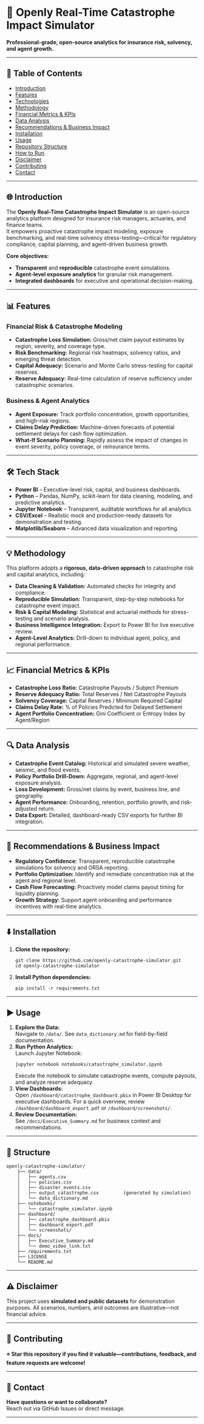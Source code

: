 # 🏦 Openly Real-Time Catastrophe Impact Simulator

**Professional-grade, open-source analytics for insurance risk, solvency, and agent growth.**

---

## 📖 Table of Contents

- [Introduction](#-introduction)
- [Features](#-features)
- [Technologies](#-tech-stack)
- [Methodology](#-methodology)
- [Financial Metrics & KPIs](#-financial-metrics--kpis)
- [Data Analysis](#-data-analysis)
- [Recommendations & Business Impact](#-recommendations--business-impact)
- [Installation](#-installation)
- [Usage](#-usage)
- [Repository Structure](#-structure)
- [How to Run](#-how-to-run)
- [Disclaimer](#-disclaimer)
- [Contributing](#-contributing)
- [Contact](#-contact)

---

## 🌐 Introduction

The **Openly Real-Time Catastrophe Impact Simulator** is an open-source analytics platform designed for insurance risk managers, actuaries, and finance teams.  
It empowers proactive catastrophe impact modeling, exposure benchmarking, and real-time solvency stress-testing—critical for regulatory compliance, capital planning, and agent-driven business growth.

**Core objectives:**
- **Transparent** and **reproducible** catastrophe event simulations.
- **Agent-level exposure analytics** for granular risk management.
- **Integrated dashboards** for executive and operational decision-making.

---

## 📊 Features

### Financial Risk & Catastrophe Modeling
- **Catastrophe Loss Simulation:** Gross/net claim payout estimates by region, severity, and coverage type.
- **Risk Benchmarking:** Regional risk heatmaps, solvency ratios, and emerging threat detection.
- **Capital Adequacy:** Scenario and Monte Carlo stress-testing for capital reserves.
- **Reserve Adequacy:** Real-time calculation of reserve sufficiency under catastrophic scenarios.

### Business & Agent Analytics
- **Agent Exposure:** Track portfolio concentration, growth opportunities, and high-risk regions.
- **Claims Delay Prediction:** Machine-driven forecasts of potential settlement delays for cash flow optimization.
- **What-If Scenario Planning:** Rapidly assess the impact of changes in event severity, policy coverage, or reinsurance terms.

---

## 🛠 Tech Stack

- **Power BI** – Executive-level risk, capital, and business dashboards.
- **Python** – Pandas, NumPy, scikit-learn for data cleaning, modeling, and predictive analytics.
- **Jupyter Notebook** – Transparent, auditable workflows for all analytics.
- **CSV/Excel** – Realistic mock and production-ready datasets for demonstration and testing.
- **Matplotlib/Seaborn** – Advanced data visualization and reporting.

---

## 💡 Methodology

This platform adopts a **rigorous, data-driven approach** to catastrophe risk and capital analytics, including:
- **Data Cleaning & Validation:** Automated checks for integrity and compliance.
- **Reproducible Simulation:** Transparent, step-by-step notebooks for catastrophe event impact.
- **Risk & Capital Modeling:** Statistical and actuarial methods for stress-testing and scenario analysis.
- **Business Intelligence Integration:** Export to Power BI for live executive review.
- **Agent-Level Analytics:** Drill-down to individual agent, policy, and regional performance.

---

## 📈 Financial Metrics & KPIs

- **Catastrophe Loss Ratio:** Catastrophe Payouts / Subject Premium
- **Reserve Adequacy Ratio:** Total Reserves / Net Catastrophe Payouts
- **Solvency Coverage:** Capital Reserves / Minimum Required Capital
- **Claims Delay Rate:** % of Policies Predicted for Delayed Settlement
- **Agent Portfolio Concentration:** Gini Coefficient or Entropy Index by Agent/Region

---

## 🔍 Data Analysis

- **Catastrophe Event Catalog:** Historical and simulated severe weather, seismic, and flood events.
- **Policy Portfolio Drill-Down:** Aggregate, regional, and agent-level exposure analysis.
- **Loss Development:** Gross/net claims by event, business line, and geography.
- **Agent Performance:** Onboarding, retention, portfolio growth, and risk-adjusted return.
- **Data Export:** Detailed, dashboard-ready CSV exports for further BI integration.

---

## 📌 Recommendations & Business Impact

- **Regulatory Confidence:** Transparent, reproducible catastrophe simulations for solvency and ORSA reporting.
- **Portfolio Optimization:** Identify and remediate concentration risk at the agent and regional level.
- **Cash Flow Forecasting:** Proactively model claims payout timing for liquidity planning.
- **Growth Strategy:** Support agent onboarding and performance incentives with real-time analytics.

---

## ⬇️ Installation

1. **Clone the repository:**
   ```
   git clone https://github.com/openly-catastrophe-simulator.git
   cd openly-catastrophe-simulator
   ```
2. **Install Python dependencies:**
   ```
   pip install -r requirements.txt
   ```

---

## ▶️ Usage

1. **Explore the Data:**  
   Navigate to `/data/`. See `data_dictionary.md` for field-by-field documentation.
2. **Run Python Analytics:**  
   Launch Jupyter Notebook:
   ```
   jupyter notebook notebooks/catastrophe_simulator.ipynb
   ```
   Execute the notebook to simulate catastrophe events, compute payouts, and analyze reserve adequacy.
3. **View Dashboards:**  
   Open `/dashboard/catastrophe_dashboard.pbix` in Power BI Desktop for executive dashboards.
   For a quick overview, review `/dashboard/dashboard_export.pdf` or `/dashboard/screenshots/`.
4. **Review Documentation:**  
   See `/docs/Executive_Summary.md` for business context and recommendations.

---

## 📁 Structure

```
openly-catastrophe-simulator/
    ├── data/
    │   ├── agents.csv
    │   ├── policies.csv
    │   ├── disaster_events.csv
    │   ├── output_catastrophe.csv         (generated by simulation)
    │   └── data_dictionary.md
    ├── notebooks/
    │   └── catastrophe_simulator.ipynb
    ├── dashboard/
    │   ├── catastrophe_dashboard.pbix
    │   ├── dashboard_export.pdf
    │   └── screenshots/
    ├── docs/
    │   ├── Executive_Summary.md
    │   └── demo_video_link.txt
    ├── requirements.txt
    ├── LICENSE
    └── README.md
```

---

## ⚠️ Disclaimer

This project uses **simulated and public datasets** for demonstration purposes. All scenarios, numbers, and outcomes are illustrative—not financial advice.

---

## 💬 Contributing

**⭐ Star this repository if you find it valuable—contributions, feedback, and feature requests are welcome!**

---

## 📩 Contact

**Have questions or want to collaborate?**  
Reach out via GitHub Issues or direct message.

---

